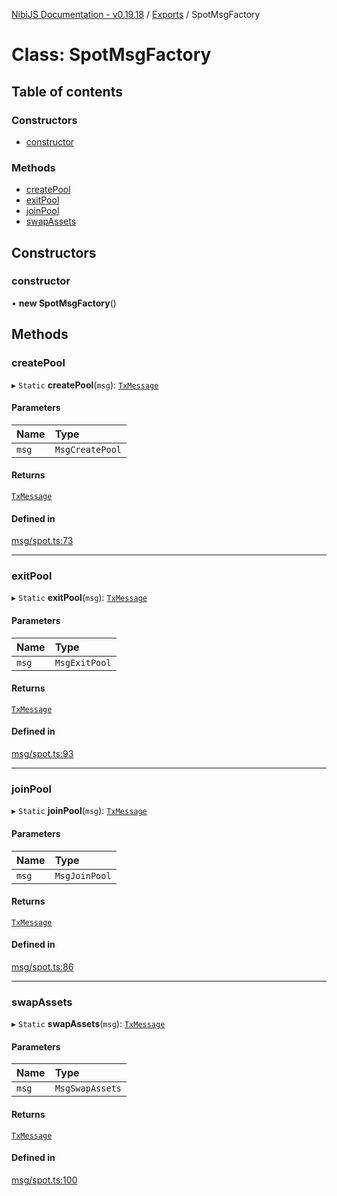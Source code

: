 [NibiJS Documentation - v0.19.18](../intro.md) / [Exports](../modules.md) / SpotMsgFactory

# Class: SpotMsgFactory

## Table of contents

### Constructors

- [constructor](SpotMsgFactory.md#constructor)

### Methods

- [createPool](SpotMsgFactory.md#createpool)
- [exitPool](SpotMsgFactory.md#exitpool)
- [joinPool](SpotMsgFactory.md#joinpool)
- [swapAssets](SpotMsgFactory.md#swapassets)

## Constructors

### constructor

• **new SpotMsgFactory**()

## Methods

### createPool

▸ `Static` **createPool**(`msg`): [`TxMessage`](../interfaces/TxMessage.md)

#### Parameters

| Name | Type |
| :------ | :------ |
| `msg` | `MsgCreatePool` |

#### Returns

[`TxMessage`](../interfaces/TxMessage.md)

#### Defined in

[msg/spot.ts:73](https://github.com/NibiruChain/ts-sdk/blob/f41d022/packages/nibijs/src/msg/spot.ts#L73)

___

### exitPool

▸ `Static` **exitPool**(`msg`): [`TxMessage`](../interfaces/TxMessage.md)

#### Parameters

| Name | Type |
| :------ | :------ |
| `msg` | `MsgExitPool` |

#### Returns

[`TxMessage`](../interfaces/TxMessage.md)

#### Defined in

[msg/spot.ts:93](https://github.com/NibiruChain/ts-sdk/blob/f41d022/packages/nibijs/src/msg/spot.ts#L93)

___

### joinPool

▸ `Static` **joinPool**(`msg`): [`TxMessage`](../interfaces/TxMessage.md)

#### Parameters

| Name | Type |
| :------ | :------ |
| `msg` | `MsgJoinPool` |

#### Returns

[`TxMessage`](../interfaces/TxMessage.md)

#### Defined in

[msg/spot.ts:86](https://github.com/NibiruChain/ts-sdk/blob/f41d022/packages/nibijs/src/msg/spot.ts#L86)

___

### swapAssets

▸ `Static` **swapAssets**(`msg`): [`TxMessage`](../interfaces/TxMessage.md)

#### Parameters

| Name | Type |
| :------ | :------ |
| `msg` | `MsgSwapAssets` |

#### Returns

[`TxMessage`](../interfaces/TxMessage.md)

#### Defined in

[msg/spot.ts:100](https://github.com/NibiruChain/ts-sdk/blob/f41d022/packages/nibijs/src/msg/spot.ts#L100)
